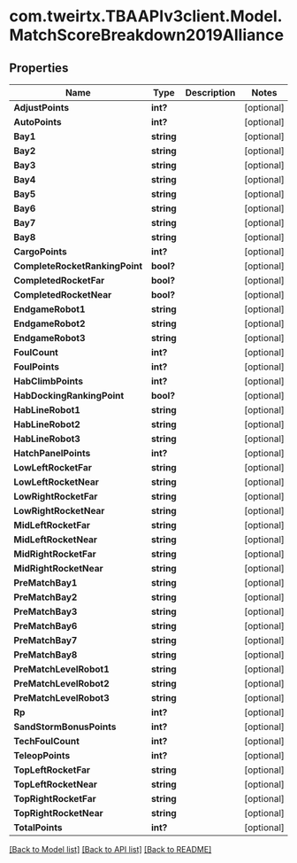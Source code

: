 
# com.tweirtx.TBAAPIv3client.Model.MatchScoreBreakdown2019Alliance

## Properties

Name | Type | Description | Notes
------------ | ------------- | ------------- | -------------
**AdjustPoints** | **int?** |  | [optional] 
**AutoPoints** | **int?** |  | [optional] 
**Bay1** | **string** |  | [optional] 
**Bay2** | **string** |  | [optional] 
**Bay3** | **string** |  | [optional] 
**Bay4** | **string** |  | [optional] 
**Bay5** | **string** |  | [optional] 
**Bay6** | **string** |  | [optional] 
**Bay7** | **string** |  | [optional] 
**Bay8** | **string** |  | [optional] 
**CargoPoints** | **int?** |  | [optional] 
**CompleteRocketRankingPoint** | **bool?** |  | [optional] 
**CompletedRocketFar** | **bool?** |  | [optional] 
**CompletedRocketNear** | **bool?** |  | [optional] 
**EndgameRobot1** | **string** |  | [optional] 
**EndgameRobot2** | **string** |  | [optional] 
**EndgameRobot3** | **string** |  | [optional] 
**FoulCount** | **int?** |  | [optional] 
**FoulPoints** | **int?** |  | [optional] 
**HabClimbPoints** | **int?** |  | [optional] 
**HabDockingRankingPoint** | **bool?** |  | [optional] 
**HabLineRobot1** | **string** |  | [optional] 
**HabLineRobot2** | **string** |  | [optional] 
**HabLineRobot3** | **string** |  | [optional] 
**HatchPanelPoints** | **int?** |  | [optional] 
**LowLeftRocketFar** | **string** |  | [optional] 
**LowLeftRocketNear** | **string** |  | [optional] 
**LowRightRocketFar** | **string** |  | [optional] 
**LowRightRocketNear** | **string** |  | [optional] 
**MidLeftRocketFar** | **string** |  | [optional] 
**MidLeftRocketNear** | **string** |  | [optional] 
**MidRightRocketFar** | **string** |  | [optional] 
**MidRightRocketNear** | **string** |  | [optional] 
**PreMatchBay1** | **string** |  | [optional] 
**PreMatchBay2** | **string** |  | [optional] 
**PreMatchBay3** | **string** |  | [optional] 
**PreMatchBay6** | **string** |  | [optional] 
**PreMatchBay7** | **string** |  | [optional] 
**PreMatchBay8** | **string** |  | [optional] 
**PreMatchLevelRobot1** | **string** |  | [optional] 
**PreMatchLevelRobot2** | **string** |  | [optional] 
**PreMatchLevelRobot3** | **string** |  | [optional] 
**Rp** | **int?** |  | [optional] 
**SandStormBonusPoints** | **int?** |  | [optional] 
**TechFoulCount** | **int?** |  | [optional] 
**TeleopPoints** | **int?** |  | [optional] 
**TopLeftRocketFar** | **string** |  | [optional] 
**TopLeftRocketNear** | **string** |  | [optional] 
**TopRightRocketFar** | **string** |  | [optional] 
**TopRightRocketNear** | **string** |  | [optional] 
**TotalPoints** | **int?** |  | [optional] 

[[Back to Model list]](../README.md#documentation-for-models)
[[Back to API list]](../README.md#documentation-for-api-endpoints)
[[Back to README]](../README.md)

